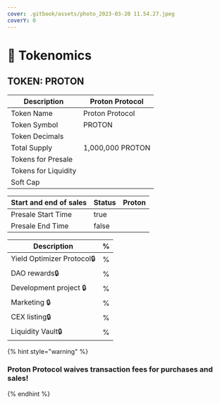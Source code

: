 ```yaml
---
cover: .gitbook/assets/photo_2023-03-20 11.54.27.jpeg
coverY: 0
---
```


# 🔹 Tokenomics

## TOKEN: PROTON

| Description          | Proton Protocol  |
| -------------------- | ---------------- |
| Token Name           | Proton Protocol  |
| Token Symbol         | PROTON           |
| Token Decimals       |                  |
| Total Supply         | 1,000,000 PROTON |
| Tokens for Presale   |                  |
| Tokens for Liquidity |                  |
| Soft Cap             |                  |

<table><thead><tr><th>Start and end of sales</th><th data-type="checkbox">Status</th><th>Proton</th></tr></thead><tbody><tr><td>Presale Start Time</td><td>true</td><td></td></tr><tr><td>Presale End Time</td><td>false</td><td></td></tr></tbody></table>

| Description                |  %  |
| -------------------------- | :-: |
| Yield Optimizer Protocol🔒 |  %  |
| DAO rewards🔒              |  %  |
| Development project 🔒     |  %  |
| Marketing 🔒               |  %  |
| CEX listing🔒              |  %  |
| Liquidity Vault🔒          |  %  |

{% hint style="warning" %}
### Proton Protocol waives transaction fees for purchases and sales!
{% endhint %}
